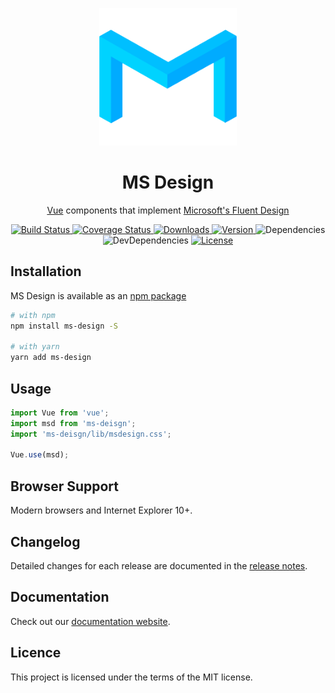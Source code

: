 <p align="center" style="text-align:center;">
    <a href="https://ms-design.github.io/" target="_blank">
        <img width="220" src="./public/logo.png">
    </a>
</p>

<h1 align="center" style="text-align:center;">MS Design</h1>

<p align="center" style="text-align:center;">
    <a href="https://vuejs.org/">Vue</a> components that implement <a href="https://fluent.microsoft.com/">Microsoft's Fluent Design</a>
</p>

<p align="center" style="text-align:center;">
    <a href="https://travis-ci.com/ms-design/ms-design">
        <img src="https://img.shields.io/travis/com/ms-design/ms-design.svg?style=flat-square" alt="Build Status">
    </a>
    <a href="https://codecov.io/gh/ms-design/ms-design">
        <img src="https://img.shields.io/codecov/c/github/ms-design/ms-design.svg?style=flat-square" alt="Coverage Status">
    </a>
    <a href="https://npmcharts.com/compare/ms-design?minimal=true">
        <img src="https://img.shields.io/npm/dt/ms-design.svg?style=flat-square" alt="Downloads">
    </a>
    <a href="https://www.npmjs.com/package/ms-design">
        <img src="https://img.shields.io/npm/v/ms-design.svg?style=flat-square" alt="Version">
    </a>
    <a>
        <img src="https://img.shields.io/david/ms-design/ms-design.svg?style=flat-square" alt="Dependencies">
    </a>
    <a>
        <img src="https://img.shields.io/david/dev/ms-design/ms-design.svg?style=flat-square" alt="DevDependencies">
    </a>
    <a href="https://www.npmjs.com/package/ms-design">
        <img src="https://img.shields.io/npm/l/ms-design.svg?style=flat-square" alt="License">
    </a>
</p>

## Installation

MS Design is available as an [npm package](https://www.npmjs.com/package/ms-design)

```bash
# with npm
npm install ms-design -S

# with yarn
yarn add ms-design
```

## Usage

```javascript
import Vue from 'vue';
import msd from 'ms-deisgn';
import 'ms-deisgn/lib/msdesign.css';

Vue.use(msd);
```

## Browser Support

Modern browsers and Internet Explorer 10+.

## Changelog

Detailed changes for each release are documented in the [release notes](https://github.com/ms-design/ms-design/releases).

## Documentation

Check out our [documentation website](https://ms-design.github.io/).

## Licence

This project is licensed under the terms of the MIT license.